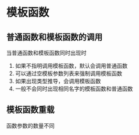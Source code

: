 # 模板函数
## 普通函数和模板函数的调用  
当普通函数和模板函数同时出现时
1. 如果不指明调用模板函数，默认会调用普通函数
2. 可以通过空模板参数列表来强制调用模板函数
3. 如果出现类型推导，会调用模板函数
4. 一般不会同时出现相同名字的模板函数和普通函数

## 模板函数重载
函数参数的数量不同
 